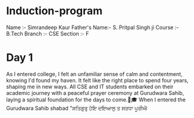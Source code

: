 # Induction-program
Name :- Simrandeep Kaur
Father's Name:- S. Pritpal Singh ji
Course :- B.Tech
Branch :- CSE
Section :- F

# Day 1
As I entered college, I felt an unfamiliar sense of calm and contentment, knowing I'd found my haven. It felt like the right place to spend four years, shaping me in new ways.
All CSE and IT students embarked on their academic journey with a peaceful prayer ceremony at Gurudwara Sahib, laying a spiritual foundation for the days to come.🌼🎓
When I entered the Gurudwara Sahib shabad "ਸਤਿਗੁਰੁ ਹੋਇ ਦਇਆਲੁ ਤ ਸਰਧਾ ਪੂਰੀਐ
